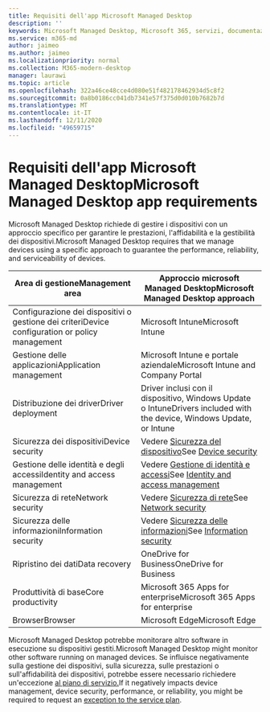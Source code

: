 ```yaml
---
title: Requisiti dell'app Microsoft Managed Desktop
description: ''
keywords: Microsoft Managed Desktop, Microsoft 365, servizi, documentazione
ms.service: m365-md
author: jaimeo
ms.author: jaimeo
ms.localizationpriority: normal
ms.collection: M365-modern-desktop
manager: laurawi
ms.topic: article
ms.openlocfilehash: 322a46ce48cce4d080e51f482178462934d5c8f2
ms.sourcegitcommit: 0a8b0186cc041db7341e57f375d0d010b7682b7d
ms.translationtype: MT
ms.contentlocale: it-IT
ms.lasthandoff: 12/11/2020
ms.locfileid: "49659715"
---
```

# <a name="microsoft-managed-desktop-app-requirements"></a><span data-ttu-id="dc13d-103">Requisiti dell'app Microsoft Managed Desktop</span><span class="sxs-lookup"><span data-stu-id="dc13d-103">Microsoft Managed Desktop app requirements</span></span>

<!--This topic is the target for aka.ms/app-req. This is aka link is used from EA agreement for MMD. do not delete.-->

<!--Application addendum -->
 
<span data-ttu-id="dc13d-104">Microsoft Managed Desktop richiede di gestire i dispositivi con un approccio specifico per garantire le prestazioni, l'affidabilità e la gestibilità dei dispositivi.</span><span class="sxs-lookup"><span data-stu-id="dc13d-104">Microsoft Managed Desktop requires that we manage devices using a specific approach to guarantee the performance, reliability, and serviceability of devices.</span></span>


|<span data-ttu-id="dc13d-105">Area di gestione</span><span class="sxs-lookup"><span data-stu-id="dc13d-105">Management area</span></span>  |<span data-ttu-id="dc13d-106">Approccio microsoft Managed Desktop</span><span class="sxs-lookup"><span data-stu-id="dc13d-106">Microsoft Managed Desktop approach</span></span>  |
|---------|---------|
|<span data-ttu-id="dc13d-107">Configurazione dei dispositivi o gestione dei criteri</span><span class="sxs-lookup"><span data-stu-id="dc13d-107">Device configuration or policy management</span></span>     |  <span data-ttu-id="dc13d-108">Microsoft Intune</span><span class="sxs-lookup"><span data-stu-id="dc13d-108">Microsoft Intune</span></span>       |
|<span data-ttu-id="dc13d-109">Gestione delle applicazioni</span><span class="sxs-lookup"><span data-stu-id="dc13d-109">Application management</span></span>     | <span data-ttu-id="dc13d-110">Microsoft Intune e portale aziendale</span><span class="sxs-lookup"><span data-stu-id="dc13d-110">Microsoft Intune and Company Portal</span></span>        |
|<span data-ttu-id="dc13d-111">Distribuzione dei driver</span><span class="sxs-lookup"><span data-stu-id="dc13d-111">Driver deployment</span></span>     |  <span data-ttu-id="dc13d-112">Driver inclusi con il dispositivo, Windows Update o Intune</span><span class="sxs-lookup"><span data-stu-id="dc13d-112">Drivers included with the device, Windows Update, or Intune</span></span>       |
|<span data-ttu-id="dc13d-113">Sicurezza dei dispositivi</span><span class="sxs-lookup"><span data-stu-id="dc13d-113">Device security</span></span>     | <span data-ttu-id="dc13d-114">Vedere [Sicurezza del dispositivo](security.md#device-security)</span><span class="sxs-lookup"><span data-stu-id="dc13d-114">See [Device security](security.md#device-security)</span></span>      |
|<span data-ttu-id="dc13d-115">Gestione delle identità e degli accessi</span><span class="sxs-lookup"><span data-stu-id="dc13d-115">Identity and access management</span></span>     | <span data-ttu-id="dc13d-116">Vedere [Gestione di identità e accessi](security.md#identity-and-access-management)</span><span class="sxs-lookup"><span data-stu-id="dc13d-116">See [Identity and access management](security.md#identity-and-access-management)</span></span>        |
|<span data-ttu-id="dc13d-117">Sicurezza di rete</span><span class="sxs-lookup"><span data-stu-id="dc13d-117">Network security</span></span>     | <span data-ttu-id="dc13d-118">Vedere [Sicurezza di rete](security.md#network-security)</span><span class="sxs-lookup"><span data-stu-id="dc13d-118">See [Network security](security.md#network-security)</span></span>        |
|<span data-ttu-id="dc13d-119">Sicurezza delle informazioni</span><span class="sxs-lookup"><span data-stu-id="dc13d-119">Information security</span></span>     |  <span data-ttu-id="dc13d-120">Vedere [Sicurezza delle informazioni](security.md#information-security)</span><span class="sxs-lookup"><span data-stu-id="dc13d-120">See [Information security](security.md#information-security)</span></span>       |
|<span data-ttu-id="dc13d-121">Ripristino dei dati</span><span class="sxs-lookup"><span data-stu-id="dc13d-121">Data recovery</span></span>     | <span data-ttu-id="dc13d-122">OneDrive for Business</span><span class="sxs-lookup"><span data-stu-id="dc13d-122">OneDrive for Business</span></span>        |
|<span data-ttu-id="dc13d-123">Produttività di base</span><span class="sxs-lookup"><span data-stu-id="dc13d-123">Core productivity</span></span>     | <span data-ttu-id="dc13d-124">Microsoft 365 Apps for enterprise</span><span class="sxs-lookup"><span data-stu-id="dc13d-124">Microsoft 365 Apps for enterprise</span></span>    |
|<span data-ttu-id="dc13d-125">Browser</span><span class="sxs-lookup"><span data-stu-id="dc13d-125">Browser</span></span>     | <span data-ttu-id="dc13d-126">Microsoft Edge</span><span class="sxs-lookup"><span data-stu-id="dc13d-126">Microsoft Edge</span></span>        |




<span data-ttu-id="dc13d-127">Microsoft Managed Desktop potrebbe monitorare altro software in esecuzione su dispositivi gestiti.</span><span class="sxs-lookup"><span data-stu-id="dc13d-127">Microsoft Managed Desktop might monitor other software running on managed devices.</span></span> <span data-ttu-id="dc13d-128">Se influisce negativamente sulla gestione dei dispositivi, sulla sicurezza, sulle prestazioni o sull'affidabilità dei dispositivi, potrebbe essere necessario richiedere un'eccezione [al piano di servizio.](customizing.md)</span><span class="sxs-lookup"><span data-stu-id="dc13d-128">If it negatively impacts device management, device security, performance, or reliability, you might be required to request an [exception to the service plan](customizing.md).</span></span>
